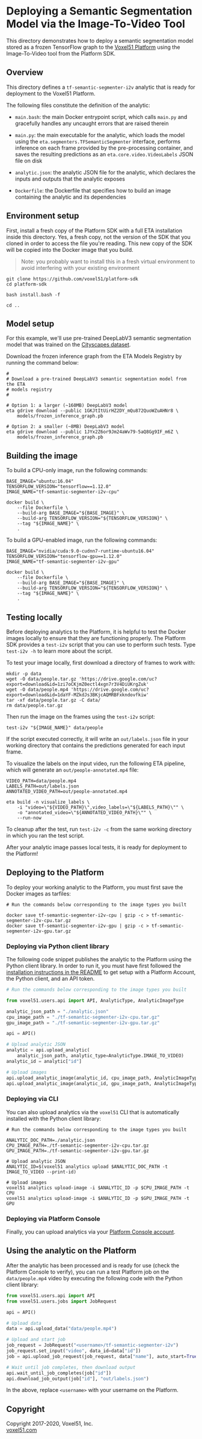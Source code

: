 # Deploying a Semantic Segmentation Model via the Image-To-Video Tool

This directory demonstrates how to deploy a semantic segmentation model stored
as a frozen TensorFlow graph to the
[Voxel51 Platform](https://console.voxel51.com) using the Image-To-Video tool
from the Platform SDK.


## Overview

This directory defines a `tf-semantic-segmenter-i2v` analytic that is ready for
deployment to the Voxel51 Platform.

The following files constitute the definition of the analytic:

- `main.bash`: the main Docker entrypoint script, which calls `main.py` and
gracefully handles any uncaught errors that are raised therein

- `main.py`: the main executable for the analytic, which loads the model using
the `eta.segmenters.TFSemanticSegmenter` interface, performs inference on each
frame provided by the pre-processing container, and saves the resulting
predictions as an `eta.core.video.VideoLabels` JSON file on disk

- `analytic.json`: the analytic JSON file for the analytic, which declares
the inputs and outputs that the analytic exposes

- `Dockerfile`: the Dockerfile that specifies how to build an image containing
the analytic and its dependencies


## Environment setup

First, install a fresh copy of the Platform SDK with a full ETA installation
inside this directory. Yes, a fresh copy, not the version of the SDK that you
cloned in order to access the file you're reading. This new copy of the SDK
will be copied into the Docker image that you build.

> Note: you probably want to install this in a fresh virtual environment to
> avoid interfering with your existing environment

```shell
git clone https://github.com/voxel51/platform-sdk
cd platform-sdk

bash install.bash -f

cd ..
```


## Model setup

For this example, we'll use pre-trained DeepLabV3 semantic segmentation model
that was trained on the
[Cityscapes dataset](https://www.cityscapes-dataset.com).

Download the frozen inference graph from the ETA Models Registry by running the
command below:

```shell
#
# Download a pre-trained DeepLabV3 semantic segmentation model from the ETA
# models registry
#

# Option 1: a larger (~160MB) DeepLabV3 model
eta gdrive download --public 1GKJtItUirHZ2DY_mQu872QuoWZuAHNr8 \
    models/frozen_inference_graph.pb

# Option 2: a smaller (~8MB) DeepLabV3 model
eta gdrive download --public 1JYx2Z6or9Jm24aWv79-5aQ8Gg9IF_m6Z \
    models/frozen_inference_graph.pb
```


## Building the image

To build a CPU-only image, run the following commands:

```shell
BASE_IMAGE="ubuntu:16.04"
TENSORFLOW_VERSION="tensorflow==1.12.0"
IMAGE_NAME="tf-semantic-segmenter-i2v-cpu"

docker build \
    --file Dockerfile \
    --build-arg BASE_IMAGE="${BASE_IMAGE}" \
    --build-arg TENSORFLOW_VERSION="${TENSORFLOW_VERSION}" \
    --tag "${IMAGE_NAME}" \
    .
```

To build a GPU-enabled image, run the following commands:

```shell
BASE_IMAGE="nvidia/cuda:9.0-cudnn7-runtime-ubuntu16.04"
TENSORFLOW_VERSION="tensorflow-gpu==1.12.0"
IMAGE_NAME="tf-semantic-segmenter-i2v-gpu"

docker build \
    --file Dockerfile \
    --build-arg BASE_IMAGE="${BASE_IMAGE}" \
    --build-arg TENSORFLOW_VERSION="${TENSORFLOW_VERSION}" \
    --tag "${IMAGE_NAME}" \
    .
```


## Testing locally

Before deploying analytics to the Platform, it is helpful to test the Docker
images locally to ensure that they are functioning properly. The Platform SDK
provides a `test-i2v` script that you can use to perform such tests. Type
`test-i2v -h` to learn more about the script.

To test your image locally, first download a directory of frames to work with:

```shell
mkdir -p data
wget -O data/people.tar.gz 'https://drive.google.com/uc?export=download&id=1zi7oCKjmZ0ectl4xgn7r3V4DiUKrgZuk'
wget -O data/people.mp4 'https://drive.google.com/uc?export=download&id=1daYF-MZkdJs3BKjcAQMRBFxkndovfkiw'
tar -xf data/people.tar.gz -C data/
rm data/people.tar.gz
```

Then run the image on the frames using the `test-i2v` script:

```shell
test-i2v "${IMAGE_NAME}" data/people
```

If the script executed correctly, it will write an `out/labels.json` file in
your working directory that contains the predictions generated for each input
frame.

To visualize the labels on the input video, run the following ETA pipeline,
which will generate an `out/people-annotated.mp4` file:

```shell
VIDEO_PATH=data/people.mp4
LABELS_PATH=out/labels.json
ANNOTATED_VIDEO_PATH=out/people-annotated.mp4

eta build -n visualize_labels \
    -i "video=\"${VIDEO_PATH}\",video_labels=\"${LABELS_PATH}\"" \
    -o "annotated_video=\"${ANNOTATED_VIDEO_PATH}\"" \
    --run-now
```

To cleanup after the test, run `test-i2v -c` from the same working directory in
which you ran the test script.

After your analytic image passes local tests, it is ready for deployment to
the Platform!


## Deploying to the Platform

To deploy your working analytic to the Platform, you must first save the Docker
images as tarfiles:

```shell
# Run the commands below corresponding to the image types you built

docker save tf-semantic-segmenter-i2v-cpu | gzip -c > tf-semantic-segmenter-i2v-cpu.tar.gz
docker save tf-semantic-segmenter-i2v-gpu | gzip -c > tf-semantic-segmenter-i2v-gpu.tar.gz
```

### Deploying via Python client library

The following code snippet publishes the analytic to the Platform using the
Python client library. In order to run it, you must have first followed the
[installation instructions in the README](../../README.md#installation)
to get setup with a Platform Account, the Python client, and an API token.

```py
# Run the commands below corresponding to the image types you built

from voxel51.users.api import API, AnalyticType, AnalyticImageType

analytic_json_path = "./analytic.json"
cpu_image_path = "./tf-semantic-segmenter-i2v-cpu.tar.gz"
gpu_image_path = "./tf-semantic-segmenter-i2v-gpu.tar.gz"

api = API()

# Upload analytic JSON
analytic = api.upload_analytic(
    analytic_json_path, analytic_type=AnalyticType.IMAGE_TO_VIDEO)
analytic_id = analytic["id"]

# Upload images
api.upload_analytic_image(analytic_id, cpu_image_path, AnalyticImageType.CPU)
api.upload_analytic_image(analytic_id, gpu_image_path, AnalyticImageType.GPU)
```

### Deploying via CLI

You can also upload analytics via the `voxel51` CLI that is automatically
installed with the Python client library:

```shell
# Run the commands below corresponding to the image types you built

ANALYTIC_DOC_PATH=./analytic.json
CPU_IMAGE_PATH=./tf-semantic-segmenter-i2v-cpu.tar.gz
GPU_IMAGE_PATH=./tf-semantic-segmenter-i2v-gpu.tar.gz

# Upload analytic JSON
ANALYTIC_ID=$(voxel51 analytics upload $ANALYTIC_DOC_PATH -t IMAGE_TO_VIDEO --print-id)

# Upload images
voxel51 analytics upload-image -i $ANALYTIC_ID -p $CPU_IMAGE_PATH -t CPU
voxel51 analytics upload-image -i $ANALYTIC_ID -p $GPU_IMAGE_PATH -t GPU
```

### Deploying via Platform Console

Finally, you can upload analytics via your
[Platform Console account](https://console.voxel51.com).


## Using the analytic on the Platform

After the analytic has been processed and is ready for use (check the Platform
Console to verify), you can run a test Platform job on the `data/people.mp4`
video by executing the following code with the Python client library:

```py
from voxel51.users.api import API
from voxel51.users.jobs import JobRequest

api = API()

# Upload data
data = api.upload_data("data/people.mp4")

# Upload and start job
job_request = JobRequest("<username>/tf-semantic-segmenter-i2v")
job_request.set_input("video", data_id=data["id"])
job = api.upload_job_request(job_request, data["name"], auto_start=True)

# Wait until job completes, then download output
api.wait_until_job_completes(job["id"])
api.download_job_output(job["id"], "out/labels.json")
```

In the above, replace `<username>` with your username on the Platform.


## Copyright

Copyright 2017-2020, Voxel51, Inc.<br>
[voxel51.com](https://voxel51.com)
